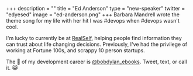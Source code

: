 +++
description = ""
title = "Ed Anderson"
type = "new-speaker"
twitter = "edyesed"
image = "ed-anderson.png"
+++
Barbara Mandrell wrote the theme song for my life with her hit I was #devops when #devops wasn't cool.

I'm lucky to currently be at [RealSelf](https://www.realself.com/), helping people find information they can trust about life changing decisions. Previously, I've had the privilege of working at Fortune 100s, and scrappy 10 person startups.

The 👸 of my development career is [@bobdylan_ebooks](https://twitter.com/bobdylan_ebooks). Tweet, text, or call it. 😹